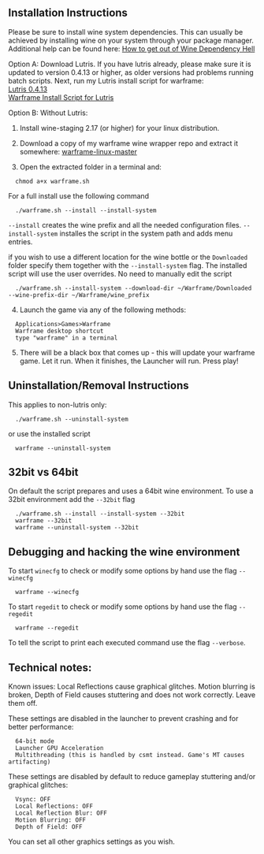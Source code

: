 ## Installation Instructions

Please be sure to install wine system dependencies. This can usually be achieved by installing wine on your system through your package manager.  Additional help can be found here:
[How to get out of Wine Dependency Hell](https://www.gloriouseggroll.tv/how-to-get-out-of-wine-dependency-hell/)

Option A: Download Lutris. If you have lutris already, please make sure it is updated to version 0.4.13 or higher, as older versions had problems running batch scripts.  Next, run my Lutris install script for warframe:  
[Lutris 0.4.13](https://lutris.net/downloads/)  
[Warframe Install Script for Lutris](https://lutris.net/games/warframe/)  

Option B: Without Lutris:  
1. Install wine-staging 2.17 (or higher) for your linux distribution.  

2. Download a copy of my warframe wine wrapper repo and extract it somewhere: [warframe-linux-master](https://github.com/GloriousEggroll/warframe-linux/archive/master.zip)  

3. Open the extracted folder in a terminal and:  

```shell
  chmod a+x warframe.sh
```

For a full install use the following command
```shell
  ./warframe.sh --install --install-system
```

`--install` creates the wine prefix and all the needed configuration files. `--install-system` installes the script in the system path and adds menu entries.


if you wish to use a different location for the wine bottle or the `Downloaded` folder specify them together with the `--install-system` flag. The installed script will use the user overrides. No need to manually edit the script
```shell
  ./warframe.sh --install-system --download-dir ~/Warframe/Downloaded --wine-prefix-dir ~/Warframe/wine_prefix
```

4. Launch the game via any of the following methods:  

```
  Applications>Games>Warframe
  Warframe desktop shortcut
  type "warframe" in a terminal
```

5. There will be a black box that comes up - this will update your warframe game. Let it run. When it finishes, the Launcher will run. Press play!  

## Uninstallation/Removal Instructions
This applies to non-lutris only: 

```shell
  ./warframe.sh --uninstall-system
```
or use the installed script
```shell
  warframe --uninstall-system
```

## 32bit vs 64bit

On default the script prepares and uses a 64bit wine environment. To use a 32bit environment add the `--32bit` flag
```shell
  ./warframe.sh --install --install-system --32bit
  warframe --32bit
  warframe --uninstall-system --32bit
```

## Debugging and hacking the wine environment
To start `winecfg` to check or modify some options by hand use the flag `--winecfg`
```shell
  warframe --winecfg
```

To start `regedit` to check or modify some options by hand use the flag `--regedit`
```shell
  warframe --regedit
```

To tell the script to print each executed command use the flag `--verbose`.

## Technical notes:  
Known issues:
Local Reflections cause graphical glitches. Motion blurring is broken, Depth of Field causes stuttering and does not work correctly. Leave them off.  

These settings are disabled in the launcher to prevent crashing and for better performance:  

```
  64-bit mode
  Launcher GPU Acceleration
  Multithreading (this is handled by csmt instead. Game's MT causes artifacting)
```

These settings are disabled by default to reduce gameplay stuttering and/or graphical glitches:  

```
  Vsync: OFF
  Local Reflections: OFF
  Local Reflection Blur: OFF
  Motion Blurring: OFF
  Depth of Field: OFF
```

You can set all other graphics settings as you wish.
